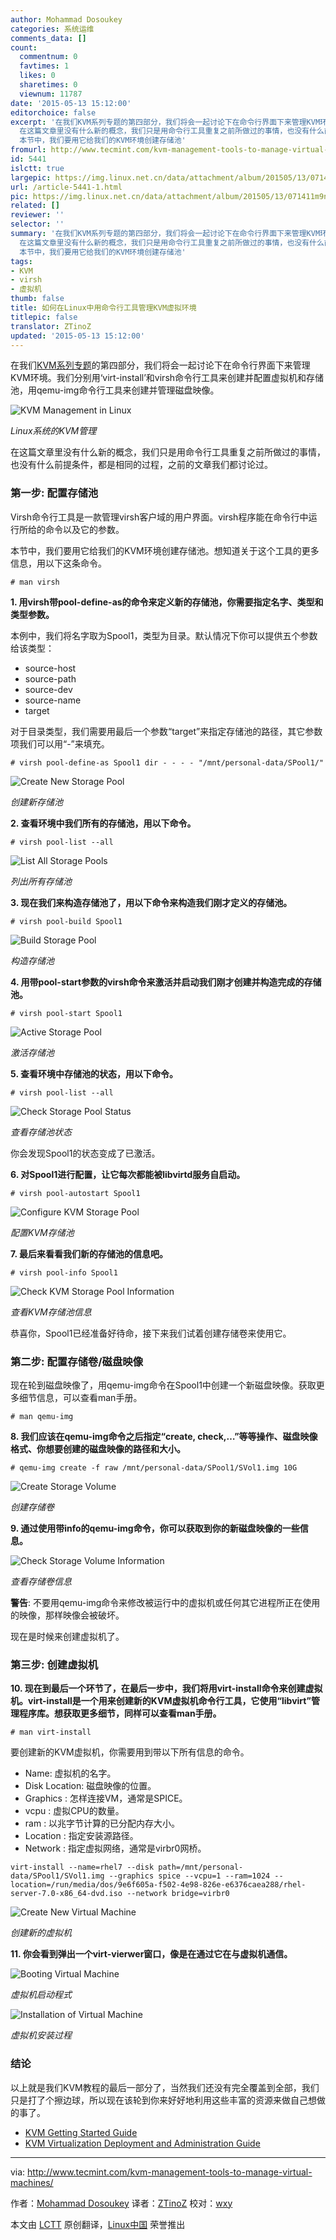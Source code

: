```yaml
---
author: Mohammad Dosoukey
categories: 系统运维
comments_data: []
count:
  commentnum: 0
  favtimes: 1
  likes: 0
  sharetimes: 0
  viewnum: 11787
date: '2015-05-13 15:12:00'
editorchoice: false
excerpt: '在我们KVM系列专题的第四部分，我们将会一起讨论下在命令行界面下来管理KVM环境。我们分别用virt-install和virsh命令行工具来创建并配置虚拟机和存储池，用qemu-img命令行工具来创建并管理磁盘映像。  Linux系统的KVM管理
  在这篇文章里没有什么新的概念，我们只是用命令行工具重复之前所做过的事情，也没有什么前提条件，都是相同的过程，之前的文章我们都讨论过。 第一步: 配置存储池 Virsh命令行工具是一款管理virsh客户域的用户界面。virsh程序能在命令行中运行所给的命令以及它的参数。
  本节中，我们要用它给我们的KVM环境创建存储池'
fromurl: http://www.tecmint.com/kvm-management-tools-to-manage-virtual-machines/
id: 5441
islctt: true
largepic: https://img.linux.net.cn/data/attachment/album/201505/13/071411m9nu9l9xcnw7kumm.jpg
url: /article-5441-1.html
pic: https://img.linux.net.cn/data/attachment/album/201505/13/071411m9nu9l9xcnw7kumm.jpg.thumb.jpg
related: []
reviewer: ''
selector: ''
summary: '在我们KVM系列专题的第四部分，我们将会一起讨论下在命令行界面下来管理KVM环境。我们分别用virt-install和virsh命令行工具来创建并配置虚拟机和存储池，用qemu-img命令行工具来创建并管理磁盘映像。  Linux系统的KVM管理
  在这篇文章里没有什么新的概念，我们只是用命令行工具重复之前所做过的事情，也没有什么前提条件，都是相同的过程，之前的文章我们都讨论过。 第一步: 配置存储池 Virsh命令行工具是一款管理virsh客户域的用户界面。virsh程序能在命令行中运行所给的命令以及它的参数。
  本节中，我们要用它给我们的KVM环境创建存储池'
tags:
- KVM
- virsh
- 虚拟机
thumb: false
title: 如何在Linux中用命令行工具管理KVM虚拟环境
titlepic: false
translator: ZTinoZ
updated: '2015-05-13 15:12:00'
---
```


在我们[KVM系列专题](http://www.tecmint.com/install-and-configure-kvm-in-linux/)的第四部分，我们将会一起讨论下在命令行界面下来管理KVM环境。我们分别用‘virt-install’和virsh命令行工具来创建并配置虚拟机和存储池，用qemu-img命令行工具来创建并管理磁盘映像。


![KVM Management in Linux](/data/attachment/album/201505/13/071411m9nu9l9xcnw7kumm.jpg)


*Linux系统的KVM管理*


在这篇文章里没有什么新的概念，我们只是用命令行工具重复之前所做过的事情，也没有什么前提条件，都是相同的过程，之前的文章我们都讨论过。


### 第一步: 配置存储池


Virsh命令行工具是一款管理virsh客户域的用户界面。virsh程序能在命令行中运行所给的命令以及它的参数。


本节中，我们要用它给我们的KVM环境创建存储池。想知道关于这个工具的更多信息，用以下这条命令。



```
# man virsh

```

**1. 用virsh带pool-define-as的命令来定义新的存储池，你需要指定名字、类型和类型参数。**


本例中，我们将名字取为Spool1，类型为目录。默认情况下你可以提供五个参数给该类型：


* source-host
* source-path
* source-dev
* source-name
* target


对于目录类型，我们需要用最后一个参数“target”来指定存储池的路径，其它参数项我们可以用“-”来填充。



```
# virsh pool-define-as Spool1 dir - - - - "/mnt/personal-data/SPool1/"

```

![Create New Storage Pool](/data/attachment/album/201505/13/071412irlmi3cij6l6dz65.png)


*创建新存储池*


**2. 查看环境中我们所有的存储池，用以下命令。**



```
# virsh pool-list --all

```

![List All Storage Pools](/data/attachment/album/201505/13/071412rwp2uibii1ukdq7p.png)


*列出所有存储池*


**3. 现在我们来构造存储池了，用以下命令来构造我们刚才定义的存储池。**



```
# virsh pool-build Spool1

```

![Build Storage Pool](/data/attachment/album/201505/13/071412j2vzvv984bpxx4vs.png)


*构造存储池*


**4. 用带pool-start参数的virsh命令来激活并启动我们刚才创建并构造完成的存储池。**



```
# virsh pool-start Spool1

```

![Active Storage Pool](/data/attachment/album/201505/13/071413hqiw3of3o7a32q3q.png)


*激活存储池*


**5. 查看环境中存储池的状态，用以下命令。**



```
# virsh pool-list --all

```

![Check Storage Pool Status](/data/attachment/album/201505/13/071413gzi3md3dkguq2ggb.png)


*查看存储池状态*


你会发现Spool1的状态变成了已激活。


**6. 对Spool1进行配置，让它每次都能被libvirtd服务自启动。**



```
# virsh pool-autostart Spool1

```

![Configure KVM Storage Pool](/data/attachment/album/201505/13/071414zvlelhe7vlhyj133.png)


*配置KVM存储池*


**7. 最后来看看我们新的存储池的信息吧。**



```
# virsh pool-info Spool1

```

![Check KVM Storage Pool Information](/data/attachment/album/201505/13/071414s2lcm8felftm9izq.png)


*查看KVM存储池信息*


恭喜你，Spool1已经准备好待命，接下来我们试着创建存储卷来使用它。


### 第二步: 配置存储卷/磁盘映像


现在轮到磁盘映像了，用qemu-img命令在Spool1中创建一个新磁盘映像。获取更多细节信息，可以查看man手册。



```
# man qemu-img

```

**8. 我们应该在qemu-img命令之后指定“create, check,…”等等操作、磁盘映像格式、你想要创建的磁盘映像的路径和大小。**



```
# qemu-img create -f raw /mnt/personal-data/SPool1/SVol1.img 10G

```

![Create Storage Volume](/data/attachment/album/201505/13/071414eclch3pxt2z5hagg.png)


*创建存储卷*


**9. 通过使用带info的qemu-img命令，你可以获取到你的新磁盘映像的一些信息。**


![Check Storage Volume Information](/data/attachment/album/201505/13/071415hmp6fpr69070f96p.png)


*查看存储卷信息*


**警告**: 不要用qemu-img命令来修改被运行中的虚拟机或任何其它进程所正在使用的映像，那样映像会被破坏。


现在是时候来创建虚拟机了。


### 第三步: 创建虚拟机


**10. 现在到最后一个环节了，在最后一步中，我们将用virt-install命令来创建虚拟机。virt-install是一个用来创建新的KVM虚拟机命令行工具，它使用“libvirt”管理程序库。想获取更多细节，同样可以查看man手册。**



```
# man virt-install

```

要创建新的KVM虚拟机，你需要用到带以下所有信息的命令。


* Name: 虚拟机的名字。
* Disk Location: 磁盘映像的位置。
* Graphics : 怎样连接VM，通常是SPICE。
* vcpu : 虚拟CPU的数量。
* ram : 以兆字节计算的已分配内存大小。
* Location : 指定安装源路径。
* Network : 指定虚拟网络，通常是virbr0网桥。



```
virt-install --name=rhel7 --disk path=/mnt/personal-data/SPool1/SVol1.img --graphics spice --vcpu=1 --ram=1024 --location=/run/media/dos/9e6f605a-f502-4e98-826e-e6376caea288/rhel-server-7.0-x86_64-dvd.iso --network bridge=virbr0
```

![Create New Virtual Machine](/data/attachment/album/201505/13/071415siniag9jub009aw4.png)


*创建新的虚拟机*


**11. 你会看到弹出一个virt-vierwer窗口，像是在通过它在与虚拟机通信。**


![Booting Virtual Machine](/data/attachment/album/201505/13/071416o79n4b654hov7bav.jpg)


*虚拟机启动程式*


![Installation of Virtual Machine](/data/attachment/album/201505/13/071416c5fsidzcps0jwpf5.jpg)


*虚拟机安装过程*


### 结论


以上就是我们KVM教程的最后一部分了，当然我们还没有完全覆盖到全部，我们只是打了个擦边球，所以现在该轮到你来好好地利用这些丰富的资源来做自己想做的事了。


* [KVM Getting Started Guide](https://access.redhat.com/site/documentation/en-US/Red_Hat_Enterprise_Linux/7/html/Virtualization_Getting_Started_Guide/index.html)
* [KVM Virtualization Deployment and Administration Guide](https://access.redhat.com/site/documentation/en-US/Red_Hat_Enterprise_Linux/7/html/Virtualization_Deployment_and_Administration_Guide/index.html)




---


via: <http://www.tecmint.com/kvm-management-tools-to-manage-virtual-machines/>


作者：[Mohammad Dosoukey](http://www.tecmint.com/author/dos2009/) 译者：[ZTinoZ](https://github.com/ZTinoZ) 校对：[wxy](https://github.com/wxy)


本文由 [LCTT](https://github.com/LCTT/TranslateProject) 原创翻译，[Linux中国](http://linux.cn/) 荣誉推出